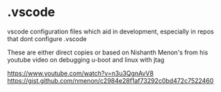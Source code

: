 # .vscode
vscode configuration files which aid in development, especially in repos that dont configure .vscode

These are either direct copies or based on Nishanth Menon's from his youtube video on debugging u-boot and linux with jtag

https://www.youtube.com/watch?v=n3u3QgnAvV8
https://gist.github.com/nmenon/c2984e28f1af73292c0bd472c7522460
